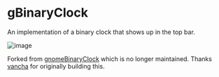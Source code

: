 # gBinaryClock
An implementation of a binary clock that shows up in the top bar.

![image](https://github.com/Isopolito/gBinaryClock/assets/13524742/838bd0ea-e4df-4361-ae7c-94742c5219da)

Forked from [gnomeBinaryClock](https://github.com/vancha/gnomeShellBinaryClock) which is no longer maintained. Thanks [vancha](https://github.com/vancha) for originally building this.
